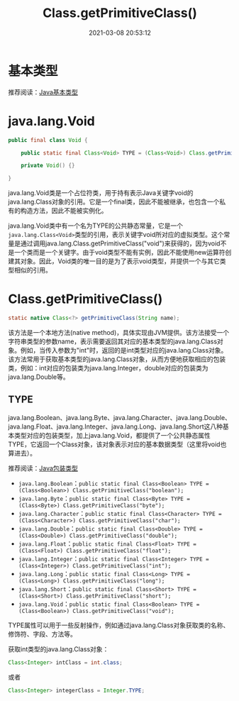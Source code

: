 ﻿---
title: Class.getPrimitiveClass()
date: 2021-03-08 20:53:12
summary: 本文分享java.lang.Class.getPrimitiveClass()的解读，结合基本类型、包装类型、java.lang.Void。
tags:
- Java
categories:
- Java
---

# 基本类型

推荐阅读：[Java基本类型](https://blankspace.blog.csdn.net/article/details/104545979)

# java.lang.Void

```java
public final class Void {

    public static final Class<Void> TYPE = (Class<Void>) Class.getPrimitiveClass("void");

    private Void() {}

}
```

java.lang.Void类是一个占位符类，用于持有表示Java关键字void的java.lang.Class对象的引用。它是一个final类，因此不能被继承，也包含一个私有的构造方法，因此不能被实例化。

java.lang.Void类中有一个名为TYPE的公共静态常量，它是一个`java.lang.Class<Void>`类型的引用，表示关键字void所对应的虚拟类型。这个常量是通过调用java.lang.Class.getPrimitiveClass("void")来获得的，因为void不是一个类而是一个关键字。由于void类型不能有实例，因此不能使用new运算符创建其对象。因此，Void类的唯一目的是为了表示void类型，并提供一个与其它类型相似的引用。

# Class.getPrimitiveClass()

```java
static native Class<?> getPrimitiveClass(String name);
```

该方法是一个本地方法(native method)，具体实现由JVM提供。该方法接受一个字符串类型的参数name，表示需要返回其对应的基本类型的java.lang.Class对象。例如，当传入参数为"int"时，返回的是int类型对应的java.lang.Class对象。该方法常用于获取基本类型的java.lang.Class对象，从而方便地获取相应的包装类，例如：int对应的包装类为java.lang.Integer，double对应的包装类为java.lang.Double等。

## TYPE

java.lang.Boolean、java.lang.Byte、java.lang.Character、java.lang.Double、java.lang.Float、java.lang.Integer、java.lang.Long、java.lang.Short这八种基本类型对应的包装类型，加上java.lang.Void，都提供了一个公共静态属性TYPE，它返回一个Class对象，该对象表示对应的基本数据类型（这里将void也算进去）。

推荐阅读：[Java包装类型](https://blankspace.blog.csdn.net/article/details/104715326)

- `java.lang.Boolean`：`public static final Class<Boolean> TYPE = (Class<Boolean>) Class.getPrimitiveClass("boolean");`
- `java.lang.Byte`：`public static final Class<Byte> TYPE = (Class<Byte>) Class.getPrimitiveClass("byte");`
- `java.lang.Character`：`public static final Class<Character> TYPE = (Class<Character>) Class.getPrimitiveClass("char");`
- `java.lang.Double`：`public static final Class<Double> TYPE = (Class<Double>) Class.getPrimitiveClass("double");`
- `java.lang.Float`：`public static final Class<Float> TYPE = (Class<Float>) Class.getPrimitiveClass("float");`
- `java.lang.Integer`：`public static final Class<Integer> TYPE = (Class<Integer>) Class.getPrimitiveClass("int");`
- `java.lang.Long`：`public static final Class<Long> TYPE = (Class<Long>) Class.getPrimitiveClass("long");`
- `java.lang.Short`：`public static final Class<Short> TYPE = (Class<Short>) Class.getPrimitiveClass("short");`
- `java.lang.Void`：`public static final Class<Boolean> TYPE = (Class<Boolean>) Class.getPrimitiveClass("void");`

TYPE属性可以用于一些反射操作，例如通过java.lang.Class对象获取类的名称、修饰符、字段、方法等。

获取int类型的java.lang.Class对象：

```java
Class<Integer> intClass = int.class;
```

或者

```java
Class<Integer> integerClass = Integer.TYPE;
```
